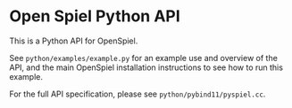 # Open Spiel Python API

This is a Python API for OpenSpiel.

See `python/examples/example.py` for an example use and overview of the API, and
the main OpenSpiel installation instructions to see how to run this example.

For the full API specification, please see `python/pybind11/pyspiel.cc`.
